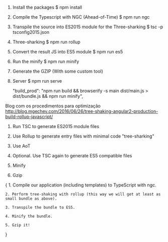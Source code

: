 
1. Install the packages 
$ npm install

2. Compile the Typescript with NGC (Ahead-of-Time)
$ npm run ngc

3. Transpile the source into ES2015 module for the Three-sharking
$ tsc -p tsconfig2015.json

4. Three-sharking
$ npm run rollup

5. Convert the result JS into ES5 module
$ npm run es5

6. Run the minify
$ npm run minify

7. Generate the GZIP
(With some custom tool)

8. Server
$ npm run serve






    "build_prod": "npm run build && browserify -s main dist/main.js > dist/bundle.js && npm run minify",


Blog com os procedimentos para optimização
http://blog.mgechev.com/2016/06/26/tree-shaking-angular2-production-build-rollup-javascript/


1. Run TSC to generate ES2015 module files

2. Use Rollup to generate entry files with minimal code "tree-sharking"

3. Use AoT

4. Optional. Use TSC again to generate ES5 compatible files

5. Minify

6. Gzip



{
    1. Compile our application (including templates) to TypeScript with ngc.
    
    2. Perform tree-shaking with rollup (this way we will get at least as small bundle as above).
    
    3. Transpile the bundle to ES5.
    
    4. Minify the bundle.
    
    5. Gzip it!
}